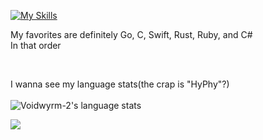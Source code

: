 [![My Skills](https://skillicons.dev/icons?i=go,cs,swift,ruby,ts,git,kotlin,py,rust,js,html,css,lua)](https://skillicons.dev)
<br>

My favorites are definitely Go, C, Swift, Rust, Ruby, and C#<br>
In that order

<br>

I wanna see my language stats(the crap is "HyPhy"?)<br><br>
![Voidwyrm-2's language stats](https://github-readme-stats.vercel.app/api/top-langs/?username=voidwyrm-2&layout=compact&theme=synthwave&langs_count=20)


<p align="left">
	<img src="https://raw.githubusercontent.com/catppuccin/catppuccin/main/assets/footers/gray0_ctp_on_line.svg?sanitize=true" />
</p>
<!--https://github.com/catppuccin-->
